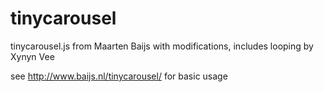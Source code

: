 tinycarousel
============

tinycarousel.js from Maarten Baijs with modifications, includes looping by Xynyn Vee

see http://www.baijs.nl/tinycarousel/ for basic usage